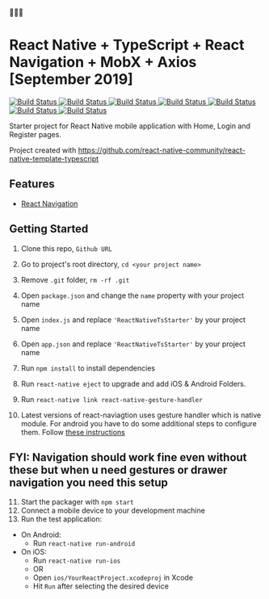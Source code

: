 🚀🚀🚀

# React Native + TypeScript + React Navigation + MobX + Axios [September 2019]

<p>
  <a href="https://reactjs.org/blog/2019/02/06/react-v16.8.0.html">
    <img alt="Build Status" src="https://img.shields.io/badge/react-16.8.6-blue.svg" target="_blank" />
  </a>
  <a href="https://facebook.github.io/react-native/docs/getting-started">
    <img alt="Build Status" src="https://img.shields.io/badge/react--native-0.60.5-blue.svg" target="_blank" />
  </a>
  <a href="https://reactnavigation.org/docs/en/getting-started.html">
    <img alt="Build Status" src="https://img.shields.io/badge/react--navigation-4.0.5-blue.svg" target="_blank" />
  </a>
  <a href="https://www.npmjs.com/package/axios">
    <img alt="Build Status" src="https://img.shields.io/badge/axios-0.19.0-blue.svg" target="_blank" />
  </a>
  <a href="https://www.npmjs.com/package/mobx">
    <img alt="Build Status" src="https://img.shields.io/badge/mobx-5.13.0-blue.svg" target="_blank" />
  </a>

  <a href="https://www.npmjs.com/package/mobx-react">
    <img alt="Build Status" src="https://img.shields.io/badge/mobx--react-6.1.3-blue.svg" target="_blank" />
  </a>

  <a href="https://www.typescriptlang.org/">
    <img alt="Build Status" src="https://img.shields.io/badge/typescript-3.6.3-blue.svg" target="_blank" />
  </a>
</p>

Starter project for React Native mobile application with Home, Login and Register pages.

Project created with https://github.com/react-native-community/react-native-template-typescript

## Features

- [React Navigation](https://reactnavigation.org/)

## Getting Started

1. Clone this repo, `Github URL`
2. Go to project's root directory, `cd <your project name>`
3. Remove `.git` folder, `rm -rf .git`
4. Open `package.json` and change the `name` property with your project name
5. Open `index.js` and replace `'ReactNativeTsStarter'` by your project name
6. Open `app.json` and replace `'ReactNativeTsStarter'` by your project name

7. Run `npm install` to install dependencies

8. Run `react-native eject` to upgrade and add iOS & Android Folders.

9. Run `react-native link react-native-gesture-handler`

10. Latest versions of react-naviagtion uses gesture handler which is native module. For android you have to do some additional steps to configure them. Follow [these instructions](https://reactnavigation.org/docs/en/getting-started.html)

## FYI: Navigation should work fine even without these but when u need gestures or drawer navigation you need this setup

11. Start the packager with `npm start`
12. Connect a mobile device to your development machine
13. Run the test application:

- On Android:
  - Run `react-native run-android`
- On iOS:
  - Run `react-native run-ios`
  - OR
  - Open `ios/YourReactProject.xcodeproj` in Xcode
  - Hit `Run` after selecting the desired device
